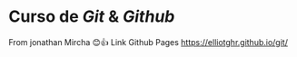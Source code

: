 # Curso de _Git_ & _Github_

From jonathan Mircha 😊👍
Link Github Pages
https://elliotghr.github.io/git/